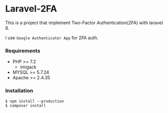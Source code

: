 Laravel-2FA
=================================

This is a project that implement Two-Factor Authentication(2FA) with laravel 8.

I use `Google Authenticator App` for 2FA auth.

### Requirements
- PHP >= 7.2
    - imigack
- MYSQL >= 5.7.24
- Apache >= 2.4.35

### Installation

```shell script
$ npm install --production
$ composer install
```

